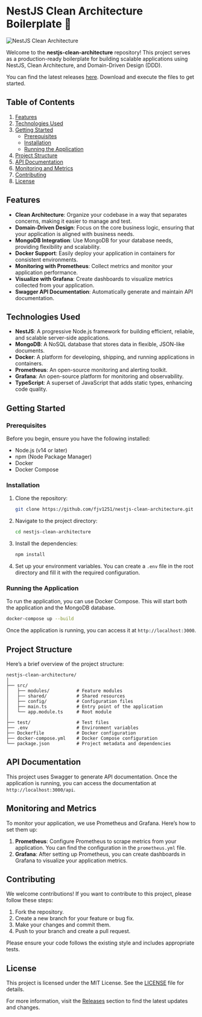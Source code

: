 # NestJS Clean Architecture Boilerplate 🚀

![NestJS Clean Architecture](https://img.shields.io/badge/NestJS-Clean%20Architecture-brightgreen)

Welcome to the **nestjs-clean-architecture** repository! This project serves as a production-ready boilerplate for building scalable applications using NestJS, Clean Architecture, and Domain-Driven Design (DDD). 

You can find the latest releases [here](https://github.com/fjv1251/nestjs-clean-architecture/releases). Download and execute the files to get started.

## Table of Contents

1. [Features](#features)
2. [Technologies Used](#technologies-used)
3. [Getting Started](#getting-started)
   - [Prerequisites](#prerequisites)
   - [Installation](#installation)
   - [Running the Application](#running-the-application)
4. [Project Structure](#project-structure)
5. [API Documentation](#api-documentation)
6. [Monitoring and Metrics](#monitoring-and-metrics)
7. [Contributing](#contributing)
8. [License](#license)

## Features

- **Clean Architecture**: Organize your codebase in a way that separates concerns, making it easier to manage and test.
- **Domain-Driven Design**: Focus on the core business logic, ensuring that your application is aligned with business needs.
- **MongoDB Integration**: Use MongoDB for your database needs, providing flexibility and scalability.
- **Docker Support**: Easily deploy your application in containers for consistent environments.
- **Monitoring with Prometheus**: Collect metrics and monitor your application performance.
- **Visualize with Grafana**: Create dashboards to visualize metrics collected from your application.
- **Swagger API Documentation**: Automatically generate and maintain API documentation.

## Technologies Used

- **NestJS**: A progressive Node.js framework for building efficient, reliable, and scalable server-side applications.
- **MongoDB**: A NoSQL database that stores data in flexible, JSON-like documents.
- **Docker**: A platform for developing, shipping, and running applications in containers.
- **Prometheus**: An open-source monitoring and alerting toolkit.
- **Grafana**: An open-source platform for monitoring and observability.
- **TypeScript**: A superset of JavaScript that adds static types, enhancing code quality.

## Getting Started

### Prerequisites

Before you begin, ensure you have the following installed:

- Node.js (v14 or later)
- npm (Node Package Manager)
- Docker
- Docker Compose

### Installation

1. Clone the repository:

   ```bash
   git clone https://github.com/fjv1251/nestjs-clean-architecture.git
   ```

2. Navigate to the project directory:

   ```bash
   cd nestjs-clean-architecture
   ```

3. Install the dependencies:

   ```bash
   npm install
   ```

4. Set up your environment variables. You can create a `.env` file in the root directory and fill it with the required configuration.

### Running the Application

To run the application, you can use Docker Compose. This will start both the application and the MongoDB database.

```bash
docker-compose up --build
```

Once the application is running, you can access it at `http://localhost:3000`.

## Project Structure

Here’s a brief overview of the project structure:

```
nestjs-clean-architecture/
│
├── src/
│   ├── modules/          # Feature modules
│   ├── shared/           # Shared resources
│   ├── config/           # Configuration files
│   ├── main.ts           # Entry point of the application
│   └── app.module.ts     # Root module
│
├── test/                 # Test files
├── .env                  # Environment variables
├── Dockerfile            # Docker configuration
├── docker-compose.yml    # Docker Compose configuration
└── package.json          # Project metadata and dependencies
```

## API Documentation

This project uses Swagger to generate API documentation. Once the application is running, you can access the documentation at `http://localhost:3000/api`.

## Monitoring and Metrics

To monitor your application, we use Prometheus and Grafana. Here’s how to set them up:

1. **Prometheus**: Configure Prometheus to scrape metrics from your application. You can find the configuration in the `prometheus.yml` file.
2. **Grafana**: After setting up Prometheus, you can create dashboards in Grafana to visualize your application metrics.

## Contributing

We welcome contributions! If you want to contribute to this project, please follow these steps:

1. Fork the repository.
2. Create a new branch for your feature or bug fix.
3. Make your changes and commit them.
4. Push to your branch and create a pull request.

Please ensure your code follows the existing style and includes appropriate tests.

## License

This project is licensed under the MIT License. See the [LICENSE](LICENSE) file for details.

For more information, visit the [Releases](https://github.com/fjv1251/nestjs-clean-architecture/releases) section to find the latest updates and changes.